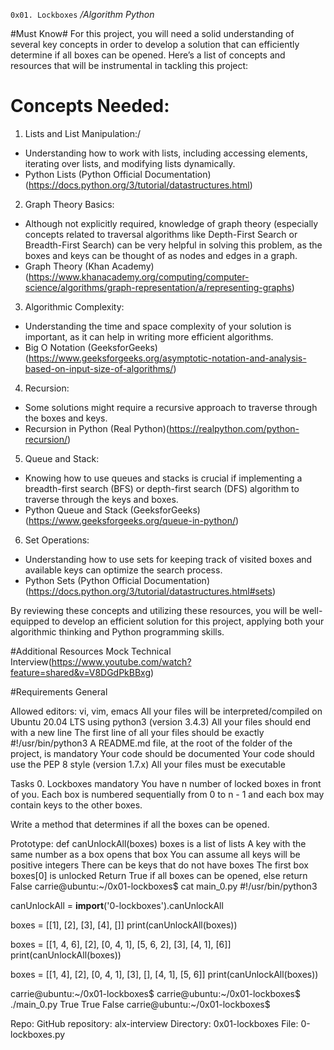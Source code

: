 `0x01. Lockboxes`
*/Algorithm Python*

#Must Know#
For this project, you will need a solid understanding of several key concepts in order to develop a solution that can efficiently determine if all boxes can be opened. Here’s a list of concepts and resources that will be instrumental in tackling this project:

# Concepts Needed:
1. Lists and List Manipulation:/

* Understanding how to work with lists, including accessing elements, iterating over lists, and modifying lists dynamically.
* Python Lists (Python Official Documentation)(https://docs.python.org/3/tutorial/datastructures.html)

2. Graph Theory Basics:

* Although not explicitly required, knowledge of graph theory (especially concepts related to traversal algorithms like Depth-First Search or Breadth-First Search) can be very helpful in solving this problem, as the boxes and keys can be thought of as nodes and edges in a graph.
* Graph Theory (Khan Academy)(https://www.khanacademy.org/computing/computer-science/algorithms/graph-representation/a/representing-graphs)

3. Algorithmic Complexity:

* Understanding the time and space complexity of your solution is important, as it can help in writing more efficient algorithms.
* Big O Notation (GeeksforGeeks)(https://www.geeksforgeeks.org/asymptotic-notation-and-analysis-based-on-input-size-of-algorithms/)

4. Recursion:

* Some solutions might require a recursive approach to traverse through the boxes and keys.
* Recursion in Python (Real Python)(https://realpython.com/python-recursion/)

5. Queue and Stack:

* Knowing how to use queues and stacks is crucial if implementing a breadth-first search (BFS) or depth-first search (DFS) algorithm to traverse through the keys and boxes.
* Python Queue and Stack (GeeksforGeeks)(https://www.geeksforgeeks.org/queue-in-python/)

6. Set Operations:

* Understanding how to use sets for keeping track of visited boxes and available keys can optimize the search process.
* Python Sets (Python Official Documentation)(https://docs.python.org/3/tutorial/datastructures.html#sets)
 
By reviewing these concepts and utilizing these resources, you will be well-equipped to develop an efficient solution for this project, applying both your algorithmic thinking and Python programming skills.

#Additional Resources
Mock Technical Interview(https://www.youtube.com/watch?feature=shared&v=V8DGdPkBBxg)

#Requirements
General

Allowed editors: vi, vim, emacs
All your files will be interpreted/compiled on Ubuntu 20.04 LTS using python3 (version 3.4.3)
All your files should end with a new line
The first line of all your files should be exactly #!/usr/bin/python3
A README.md file, at the root of the folder of the project, is mandatory
Your code should be documented
Your code should use the PEP 8 style (version 1.7.x)
All your files must be executable

Tasks
0. Lockboxes
mandatory
You have n number of locked boxes in front of you. Each box is numbered sequentially from 0 to n - 1 and each box may contain keys to the other boxes.

Write a method that determines if all the boxes can be opened.

Prototype: def canUnlockAll(boxes)
boxes is a list of lists
A key with the same number as a box opens that box
You can assume all keys will be positive integers
There can be keys that do not have boxes
The first box boxes[0] is unlocked
Return True if all boxes can be opened, else return False
carrie@ubuntu:~/0x01-lockboxes$ cat main_0.py
#!/usr/bin/python3

canUnlockAll = __import__('0-lockboxes').canUnlockAll

boxes = [[1], [2], [3], [4], []]
print(canUnlockAll(boxes))

boxes = [[1, 4, 6], [2], [0, 4, 1], [5, 6, 2], [3], [4, 1], [6]]
print(canUnlockAll(boxes))

boxes = [[1, 4], [2], [0, 4, 1], [3], [], [4, 1], [5, 6]]
print(canUnlockAll(boxes))

carrie@ubuntu:~/0x01-lockboxes$
carrie@ubuntu:~/0x01-lockboxes$ ./main_0.py
True
True
False
carrie@ubuntu:~/0x01-lockboxes$

Repo:
GitHub repository: alx-interview
Directory: 0x01-lockboxes
File: 0-lockboxes.py
 
